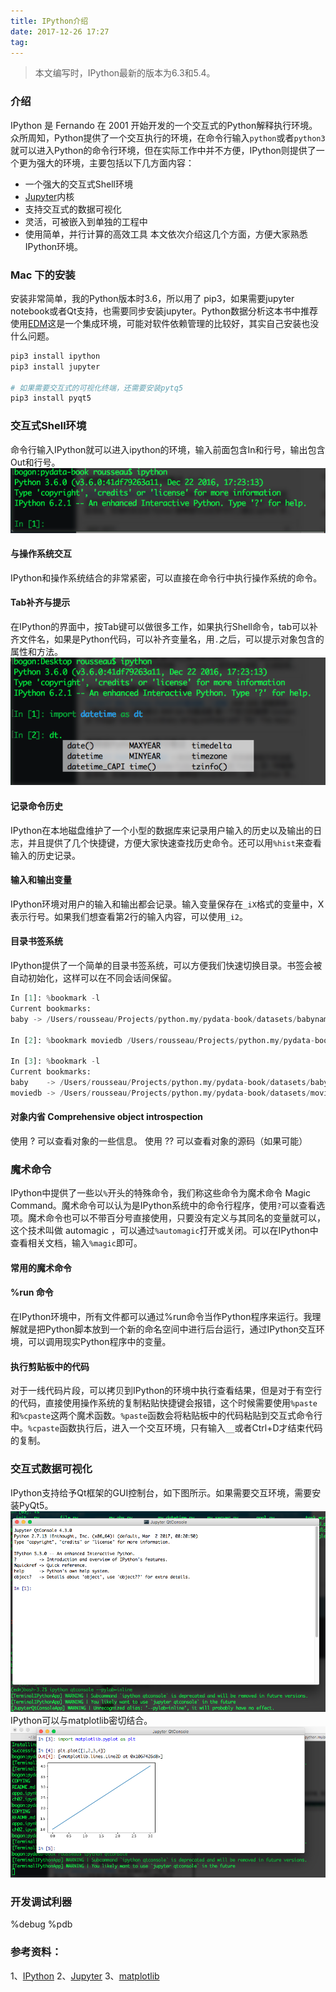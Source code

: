 ```yaml
---
title: IPython介绍
date: 2017-12-26 17:27
tag: 
---
```


> 本文编写时，IPython最新的版本为6.3和5.4。


### 介绍
IPython 是 Fernando 在 2001 开始开发的一个交互式的Python解释执行环境。众所周知，Python提供了一个交互执行的环境，在命令行输入```python```或者```python3```就可以进入Python的命令行环境，但在实际工作中并不方便，IPython则提供了一个更为强大的环境，主要包括以下几方面内容：

* 一个强大的交互式Shell环境
* [Jupyter](https://jupyter.org)内核
* 支持交互式的数据可视化
* 灵活，可被嵌入到单独的工程中
* 使用简单，并行计算的高效工具
本文依次介绍这几个方面，方便大家熟悉IPython环境。

### Mac 下的安装
安装非常简单，我的Python版本时3.6，所以用了 pip3，如果需要jupyter notebook或者Qt支持，也需要同步安装jupyter。Python数据分析这本书中推荐使用[EDM](https://www.enthought.com/product/enthought-python-distribution)这是一个集成环境，可能对软件依赖管理的比较好，其实自己安装也没什么问题。
```python
pip3 install ipython
pip3 install jupyter

# 如果需要交互式的可视化终端，还需要安装pytq5
pip3 install pyqt5
```

### 交互式Shell环境
命令行输入IPython就可以进入ipython的环境，输入前面包含In和行号，输出包含Out和行号。
![](./20171226-ipython-introduce/39469-20171226172630698-924361539.png)

#### 与操作系统交互
IPython和操作系统结合的非常紧密，可以直接在命令行中执行操作系统的命令。

#### Tab补齐与提示
在IPython的界面中，按Tab键可以做很多工作，如果执行Shell命令，tab可以补齐文件名，如果是Python代码，可以补齐变量名，用```.```之后，可以提示对象包含的属性和方法。
![](./20171226-ipython-introduce/39469-20171227105214354-667896144.png)

#### 记录命令历史
IPython在本地磁盘维护了一个小型的数据库来记录用户输入的历史以及输出的日志，并且提供了几个快捷键，方便大家快速查找历史命令。还可以用```%hist```来查看输入的历史记录。


#### 输入和输出变量
IPython环境对用户的输入和输出都会记录。输入变量保存在```_iX```格式的变量中，X表示行号。如果我们想查看第2行的输入内容，可以使用```_i2```。

#### 目录书签系统
IPython提供了一个简单的目录书签系统，可以方便我们快速切换目录。书签会被自动初始化，这样可以在不同会话间保留。
```python
In [1]: %bookmark -l
Current bookmarks:
baby -> /Users/rousseau/Projects/python.my/pydata-book/datasets/babynames

In [2]: %bookmark moviedb /Users/rousseau/Projects/python.my/pydata-book/datasets/movielens

In [3]: %bookmark -l
Current bookmarks:
baby    -> /Users/rousseau/Projects/python.my/pydata-book/datasets/babynames
moviedb -> /Users/rousseau/Projects/python.my/pydata-book/datasets/movielens
```

#### 对象内省 Comprehensive object introspection
使用 ? 可以查看对象的一些信息。
使用 ?? 可以查看对象的源码（如果可能）

### 魔术命令
IPython中提供了一些以```%```开头的特殊命令，我们称这些命令为魔术命令 Magic Command。魔术命令可以认为是IPython系统中的命令行程序，使用```?```可以查看选项。魔术命令也可以不带百分号直接使用，只要没有定义与其同名的变量就可以，这个技术叫做 automagic ，可以通过```%automagic```打开或关闭。可以在IPython中查看相关文档，输入```%magic```即可。

#### 常用的魔术命令


#### %run 命令
在IPython环境中，所有文件都可以通过%run命令当作Python程序来运行。我理解就是把Python脚本放到一个新的命名空间中进行后台运行，通过IPython交互环境，可以调用现实Python程序中的变量。

#### 执行剪贴板中的代码
对于一线代码片段，可以拷贝到IPython的环境中执行查看结果，但是对于有空行的代码，直接使用操作系统的复制粘贴快捷键会报错，这个时候需要使用```%paste```和```%cpaste```这两个魔术函数。```%paste```函数会将粘贴板中的代码粘贴到交互式命令行中。```%cpaste```函数执行后，进入一个交互环境，只有输入```__```或者Ctrl+D才结束代码的复制。

### 交互式数据可视化
IPython支持给予Qt框架的GUI控制台，如下图所示。如果需要交互环境，需要安装PyQt5。
![](./20171226-ipython-introduce/39469-20171226172644354-1818808889.png)
IPython可以与matplotlib密切结合。
![](./20171226-ipython-introduce/39469-20171227105155104-1875327084.png)

### 开发调试利器

%debug
%pdb

### 参考资料：
1、[IPython](http://ipython.org)
2、[Jupyter](https://jupyter.org)
3、[matplotlib](http://matplotlib.org)












